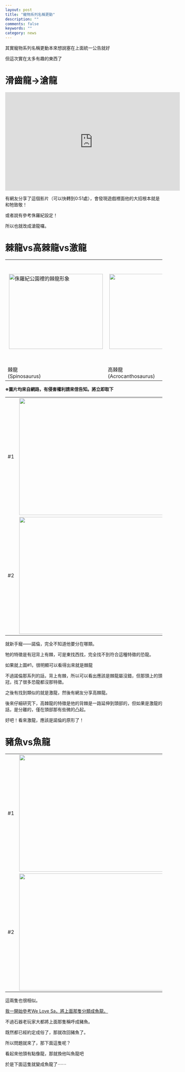 ```yaml
---
layout: post
title: "寵物系列名稱更動"
description: ""
comments: false
keywords: ""
category: news
---
```

<p>其實寵物系列名稱更動本來想說塞在上面統一公告就好</p><p>但這次實在太多有趣的東西了</p><h1>滑齒龍-&gt;滄龍</h1><p><iframe src="https://www.youtube.com/embed/NVoIIT6MC9o" width="560" height="315" frameborder="0" allowfullscreen="allowfullscreen"></iframe></p><p>有網友分享了這個影片（可以快轉到0:51處），會發現遊戲裡面他的大招根本就是和牠致敬！</p><p>或者說有參考侏羅紀設定！</p><p>所以也就改成滄龍囉。</p><h1>棘龍vs高棘龍vs激龍</h1><table><tbody><tr><td> <a href="http://i.imgbox.com/gjxvxCe7.jpg"><img class="alignnone" src="http://i.imgbox.com/gjxvxCe7.jpg" alt="侏羅紀公園裡的棘龍形象" width="301" height="240" /></a></td><td> <a href="http://i.imgbox.com/Dw2NDP3h.jpg"><img class="alignnone" src="http://i.imgbox.com/Dw2NDP3h.jpg" width="300" height="240" /></a></td><td> <a href="http://i.imgbox.com/bKCrqovy.jpg"><img class="alignnone" src="http://i.imgbox.com/bKCrqovy.jpg" width="475" height="326" /></a></td></tr><tr><td>棘龍<br /> (Spinosaurus)</td><td>高棘龍<br /> (Acrocanthosaurus)</td><td>激龍<br /> (Irritator)</td></tr></tbody></table><p><strong>※圖片均來自網路，有侵害權利請來信告知。將立即取下</strong></p><table><tbody><tr><td>#1</td><td><a href="http://i.imgbox.com/kKZ9Jk2j.jpg"><img class="alignnone" src="http://i.imgbox.com/kKZ9Jk2j.jpg" width="600" height="374" /></a></td></tr><tr><td>#2</td><td><a href="http://i.imgbox.com/D6XG0FX4.jpg"><img class="alignnone" src="http://i.imgbox.com/D6XG0FX4.jpg" width="600" height="374" /></a></td></tr></tbody></table><p>就新手寵——諾倫，完全不知道他要分在哪類。</p><p>牠的特徵是有冠背上有棘，可是東找西找，完全找不到符合這種特徵的恐龍。</p><p>如果就上圖#1，很明顯可以看得出來就是棘龍</p><p>不過諾倫那系列的話，背上有棘，所以可以看出應該是棘龍屬沒錯，但那頭上的頭冠，找了很多恐龍都沒那特徵。</p><p>之後有找到類似的就是激龍，然後有網友分享高棘龍。</p><p>後來仔細研究下，高棘龍的特徵是他的背棘是一路延伸到頭部的，但如果是激龍的話，是分離的，僅在頭部那有些微的凸起。</p><p>好吧！看來激龍，應該是諾倫的原形了！</p><h1>豬魚vs魚龍</h1><table><tbody><tr><td>#1</td><td><a href="http://i.imgbox.com/DWplkORU.jpg"><img class="alignnone" src="http://i.imgbox.com/DWplkORU.jpg" width="600" height="374" /></a></td></tr><tr><td>#2</td><td><a href="http://i.imgbox.com/qQQWsjIP.jpg"><img class="alignnone" src="http://i.imgbox.com/qQQWsjIP.jpg" width="600" height="374" /></a></td></tr></tbody></table><p>這兩隻也很相似。</p><p><a href="http://welovesa.com/pet.php?pet_type=27">我一開始參考We Love Sa，將上面那隻分類成魚龍。</a></p><p>不過石器老玩家大都將上面那隻稱呼成豬魚。</p><p>既然都已經約定成俗了，那就改回豬魚了。</p><p>所以問題就來了，那下面這隻呢？</p><p>看起來他頭有點像龍，那就換他叫魚龍吧</p><p>於是下面這隻就變成魚龍了⋯⋯</p>
